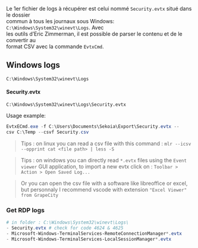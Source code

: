 Le 1er fichier de logs à récupérer est celui nommé `Security.evtx` situé dans le dossier  
commun à tous les journaux sous Windows: `C:\Windows\System32\winevt\Logs`. Avec  
les outils d’Eric Zimmerman, il est possible de parser le contenu et de le convertir au  
format CSV avec la commande `EvtxCmd`.

## Windows logs
```
C:\Windows\System32\winevt\Logs
```

#### Security.evtx
```
C:\Windows\System32\winevt\Logs\Security.evtx
```

Usage example:
```powershell
EvtxECmd.exe -f C:\Users\Documents\Sekoia\Export\Security.evtx --
csv C:\Temp --csvf Security.csv
```

> Tips : on linux you can read a csv file with this command : `mlr --icsv --opprint cat <file path> | less -S`

> Tips : on windows you can directly read `*.evtx` files using the `Event viewer` GUI application, to import a new evtx click on : `Toolbar > Action > Open Saved Log...`

> Or you can open the csv file with a software like libreoffice or excel, but personnaly I recommend vscode with extension `"Excel Viewer" from GrapeCity`

### Get RDP logs
```powershell
# in folder : C:\Windows\System32\winevt\Logs\
- Security.evtx # check for code 4624 & 4625
- Microsoft-Windows-TerminalServices-RemoteConnectionManager*.evtx
- Microsoft-Windows-TerminalServices-LocalSessionManager*.evtx
```
